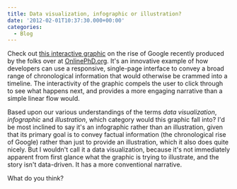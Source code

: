 ```yaml
---
title: Data visualization, infographic or illustration?
date: '2012-02-01T10:37:30.000+00:00'
categories:
  - Blog
---
```



Check out <a href="http://www.onlinephd.org/evolution-of-google/">this interactive graphic</a> on the rise of Google recently produced by the folks over at <a href="http://onlinephd.org">OnlinePhD.org</a>. It's an innovative example of how developers can use a responsive, single-page interface to convey a broad range of chronological information that would otherwise be crammed into a timeline. The interactivity of the graphic compels the user to click through to see what happens next, and provides a more engaging narrative than a simple linear flow would.

Based upon our various understandings of the terms *data visualization*, *infographic* and *illustration*, which category would this graphic fall into? I'd be most inclined to say it's an infographic rather than an illustration, given that its primary goal is to convey factual information (the chronological rise of Google) rather than just to provide an illustration, which it also does quite nicely. But I wouldn't call it a data visualization, because it's not immediately apparent from first glance what the graphic is trying to illustrate, and the story isn't data-driven. It has a more conventional narrative.

What do you think?
